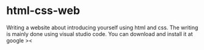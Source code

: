 # html-css-web
Writing a website about introducing yourself using html and css. The writing is mainly done using visual studio code. You can download and install it at google ><
